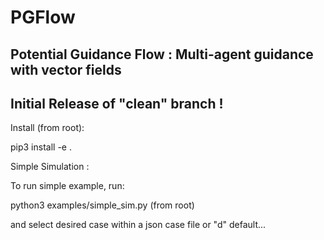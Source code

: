 # PGFlow

## Potential Guidance Flow : Multi-agent guidance with vector fields

## Initial Release of "clean" branch !


Install (from root):

pip3 install -e .

Simple Simulation : 

To run simple example, run:

python3 examples/simple_sim.py (from root)

and select desired case within a json case file or "d" default...
